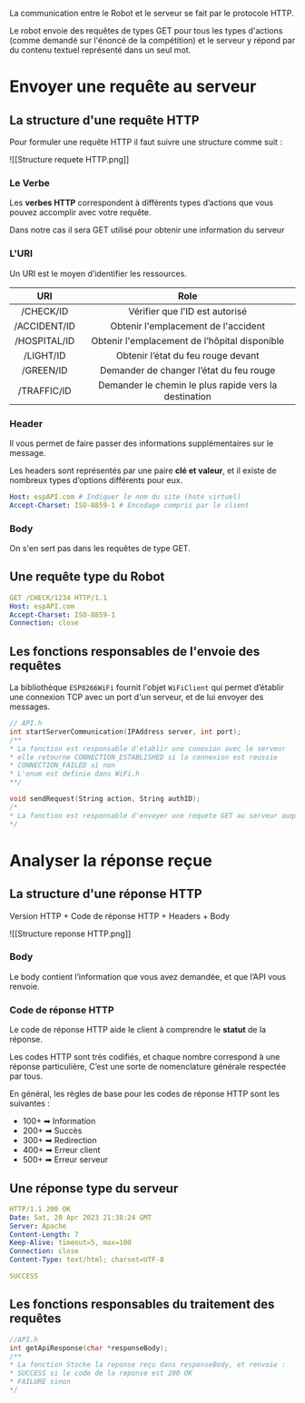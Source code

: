 La communication entre le Robot et le serveur se fait par le protocole HTTP.

Le robot envoie des requêtes de types GET pour tous les types d'actions (comme demandé sur l'énoncé de la compétition) et le serveur y répond par du contenu textuel représenté dans un seul mot.

# Envoyer une requête au serveur 

## La structure d'une requête HTTP

Pour formuler une requête HTTP il faut suivre une structure comme suit :

![[Structure requete HTTP.png]]

### Le Verbe

Les **verbes HTTP** correspondent à différents types d’actions que vous pouvez accomplir avec votre requête.

Dans notre cas il sera GET utilisé pour obtenir une information du serveur

### L'URI

Un URI est le moyen d’identifier les ressources.

| URI | Role |
| :--: | :--: |
| /CHECK/ID | Vérifier que l'ID est autorisé |
| /ACCIDENT/ID | Obtenir l'emplacement de l'accident |
| /HOSPITAL/ID | Obtenir l'emplacement de l’hôpital disponible |
| /LIGHT/ID | Obtenir l’état du feu rouge devant |
| /GREEN/ID | Demander de changer l’état du feu rouge |
| /TRAFFIC/ID | Demander le chemin le plus rapide vers la destination |

### Header

Il vous permet de faire passer des informations supplémentaires sur le message.

Les headers sont représentés par une paire **clé et valeur**, et il existe de nombreux types d’options différents pour eux.

```YAML
Host: espAPI.com # Indiquer le nom du site (hote virtuel)
Accept-Charset: ISO-8859-1 # Encodage compris par le client
```

### Body

On s'en sert pas dans les requêtes de type GET.

## Une requête type du Robot

```YAML
GET /CHECK/1234 HTTP/1.1
Host: espAPI.com
Accept-Charset: ISO-8859-1
Connection: close

```

## Les fonctions responsables de l'envoie des requêtes

La bibliothèque `ESP8266WiFi` fournit l'objet `WiFiClient` qui permet d’établir une connexion TCP avec un port d'un serveur, et de lui envoyer des messages.

```C
// API.h
int startServerCommunication(IPAddress server, int port);
/**
* La fonction est responsable d'etablir une conexion avec le serveur
* elle retourne CONNECTION_ESTABLISHED si la connexion est reussie
* CONNECTION_FAILED si non 
* L'enum est definie dans WiFi.h
**/

void sendRequest(String action, String authID);
/*
* La fonction est responsable d'envoyer une requete GET au serveur auquel on s'est precedement connecté
*/
```


# Analyser la réponse reçue

## La structure d'une réponse HTTP

Version HTTP + Code de réponse HTTP + Headers + Body

![[Structure reponse HTTP.png]]

### Body

Le body contient l’information que vous avez demandée, et que l’API vous renvoie.

### Code de réponse HTTP

Le code de réponse HTTP aide le client à comprendre le **statut** de la réponse.

Les codes HTTP sont très codifiés, et chaque nombre correspond à une réponse particulière, C’est une sorte de nomenclature générale respectée par tous.

En général, les règles de base pour les codes de réponse HTTP sont les suivantes :

-   100+ ➡ Information
-   200+ ➡ Succès
-   300+ ➡ Redirection
-   400+ ➡ Erreur client
-   500+ ➡ Erreur serveur

## Une réponse type du serveur

```YAML
HTTP/1.1 200 OK
Date: Sat, 20 Apr 2023 21:38:24 GMT
Server: Apache
Content-Length: 7
Keep-Alive: timeout=5, max=100
Connection: close
Content-Type: text/html; charset=UTF-8

SUCCESS
```

## Les fonctions responsables du traitement des requêtes

```C
//API.h
int getApiResponse(char *responseBody);
/**
* La fonction Stocke la reponse reçu dans responseBody, et renvoie :
* SUCCESS si le code de la reponse est 200 OK
* FAILURE sinon
*/
```







